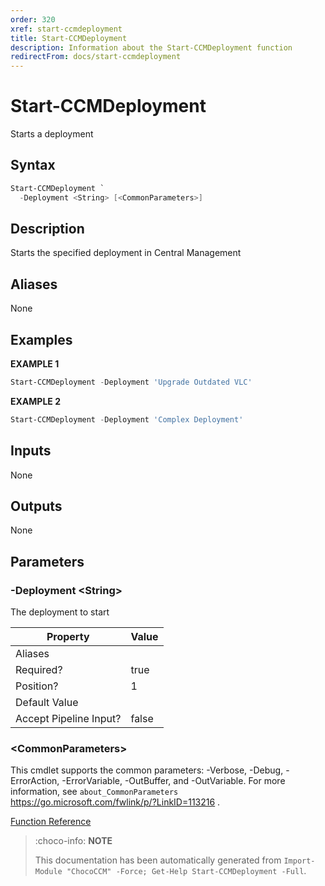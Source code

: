 ```yaml
---
order: 320
xref: start-ccmdeployment
title: Start-CCMDeployment
description: Information about the Start-CCMDeployment function
redirectFrom: docs/start-ccmdeployment
---
```


# Start-CCMDeployment

<!-- This documentation is automatically generated from /Start-CCMDeployment.ps1 using GenerateDocs.ps1. Contributions are welcome at the original location(s). -->

Starts a deployment

## Syntax

~~~powershell
Start-CCMDeployment `
  -Deployment <String> [<CommonParameters>]
~~~

## Description

Starts the specified deployment in Central  Management


## Aliases

None

## Examples

 **EXAMPLE 1**

~~~powershell
Start-CCMDeployment -Deployment 'Upgrade Outdated VLC'

~~~

**EXAMPLE 2**

~~~powershell
Start-CCMDeployment -Deployment 'Complex Deployment'

~~~

## Inputs

None

## Outputs

None

## Parameters

###  -Deployment &lt;String&gt;
The deployment  to  start

Property               | Value
---------------------- | -----
Aliases                |
Required?              | true
Position?              | 1
Default Value          |
Accept Pipeline Input? | false

### &lt;CommonParameters&gt;

This cmdlet supports the common parameters: -Verbose, -Debug, -ErrorAction, -ErrorVariable, -OutBuffer, and -OutVariable. For more information, see `about_CommonParameters` https://go.microsoft.com/fwlink/p/?LinkID=113216 .



[Function Reference](xref:chococcm-functions)

> :choco-info: **NOTE**
>
> This documentation has been automatically generated from `Import-Module "ChocoCCM" -Force; Get-Help Start-CCMDeployment -Full`.
